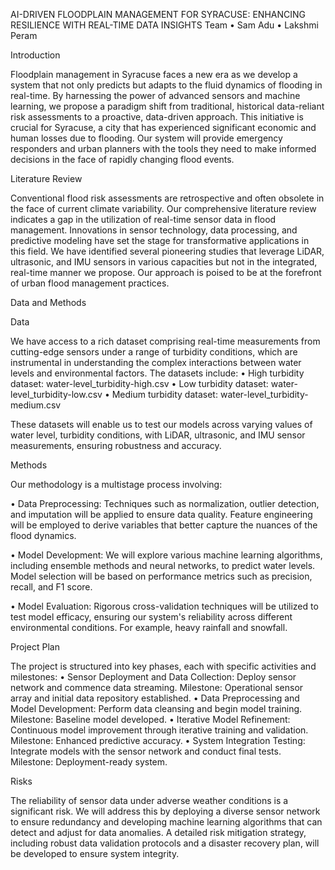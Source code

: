 AI-DRIVEN FLOODPLAIN MANAGEMENT FOR SYRACUSE: ENHANCING RESILIENCE WITH REAL-TIME DATA INSIGHTS 
Team 
•	Sam Adu 
•	Lakshmi Peram 

Introduction 

Floodplain management in Syracuse faces a new era as we develop a system that not only predicts but adapts to the fluid dynamics of flooding in real-time. By harnessing the power of advanced sensors and machine learning, we propose a paradigm shift from traditional, historical data-reliant risk assessments to a proactive, data-driven approach. This initiative is crucial for Syracuse, a city that has experienced significant economic and human losses due to flooding. Our system will provide emergency responders and urban planners with the tools they need to make informed decisions in the face of rapidly changing flood events. 

Literature Review 

Conventional flood risk assessments are retrospective and often obsolete in the face of current climate variability. Our comprehensive literature review indicates a gap in the utilization of real-time sensor data in flood management. Innovations in sensor technology, data processing, and predictive modeling have set the stage for transformative applications in this field. We have identified several pioneering studies that leverage LiDAR, ultrasonic, and IMU sensors in various capacities but not in the integrated, real-time manner we propose. Our approach is poised to be at the forefront of urban flood management practices. 

Data and Methods 

Data 	

We have access to a rich dataset comprising real-time measurements from cutting-edge sensors under a range of turbidity conditions, which are instrumental in understanding the complex interactions between water levels and environmental factors. The datasets include: 
•	High turbidity dataset: water-level_turbidity-high.csv 
•	Low turbidity dataset: water-level_turbidity-low.csv 
•	Medium turbidity dataset: water-level_turbidity-medium.csv 

These datasets will enable us to test our models across varying values of water level, turbidity conditions, with LiDAR, ultrasonic, and IMU sensor measurements, ensuring robustness and accuracy.




Methods 

Our methodology is a multistage process involving: 

•	Data Preprocessing: Techniques such as normalization, outlier detection, and imputation will be applied to ensure data quality. Feature engineering will be employed to derive variables that better capture the nuances of the flood dynamics. 

•	Model Development: We will explore various machine learning algorithms, including ensemble methods and neural networks, to predict water levels. Model selection will be based on performance metrics such as precision, recall, and F1 score. 

•	Model Evaluation: Rigorous cross-validation techniques will be utilized to test model efficacy, ensuring our system's reliability across different environmental conditions. For example, heavy rainfall and snowfall.

Project Plan
 
The project is structured into key phases, each with specific activities and milestones: 
•	Sensor Deployment and Data Collection: Deploy sensor network and commence data streaming. Milestone: Operational sensor array and initial data repository established. 
•	Data Preprocessing and Model Development: Perform data cleansing and begin model training. Milestone: Baseline model developed. 
•	Iterative Model Refinement: Continuous model improvement through iterative training and validation. Milestone: Enhanced predictive accuracy. 
•	System Integration Testing: Integrate models with the sensor network and conduct final tests. Milestone: Deployment-ready system. 

Risks
 
The reliability of sensor data under adverse weather conditions is a significant risk. We will address this by deploying a diverse sensor network to ensure redundancy and developing machine learning algorithms that can detect and adjust for data anomalies. A detailed risk mitigation strategy, including robust data validation protocols and a disaster recovery plan, will be developed to ensure system integrity. 

